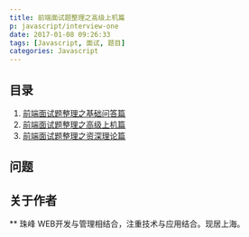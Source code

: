 ```yaml
---
title: 前端面试题整理之高级上机篇
p: javascript/interview-one
date: 2017-01-08 09:26:33
tags: [Javascript, 面试, 题目]
categories: Javascript
---
```


## 目录

1. [前端面试题整理之基础问答篇](/2016/01/08/javascript/interview-one/)
2. [前端面试题整理之高级上机篇](/2017/01/08/javascript/interview-two/)
3. [前端面试题整理之资深理论篇](/2018/01/08/javascript/interview-three/)

<!--more--> 

## 问题




## 关于作者
** 珠峰
WEB开发与管理相结合，注重技术与应用结合。现居上海。 
